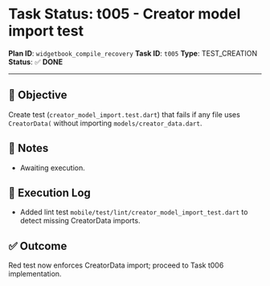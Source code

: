 # Task Status: t005 - Creator model import test

**Plan ID**: `widgetbook_compile_recovery`
**Task ID**: `t005`
**Type**: TEST_CREATION
**Status**: ✅ **DONE**

---

## 🎯 **Objective**
Create test (`creator_model_import.test.dart`) that fails if any file uses `CreatorData(` without importing `models/creator_data.dart`.

## 📝 **Notes**
- Awaiting execution.

## 🚀 **Execution Log**
- Added lint test `mobile/test/lint/creator_model_import_test.dart` to detect missing CreatorData imports.

## ✅ **Outcome**
Red test now enforces CreatorData import; proceed to Task t006 implementation. 